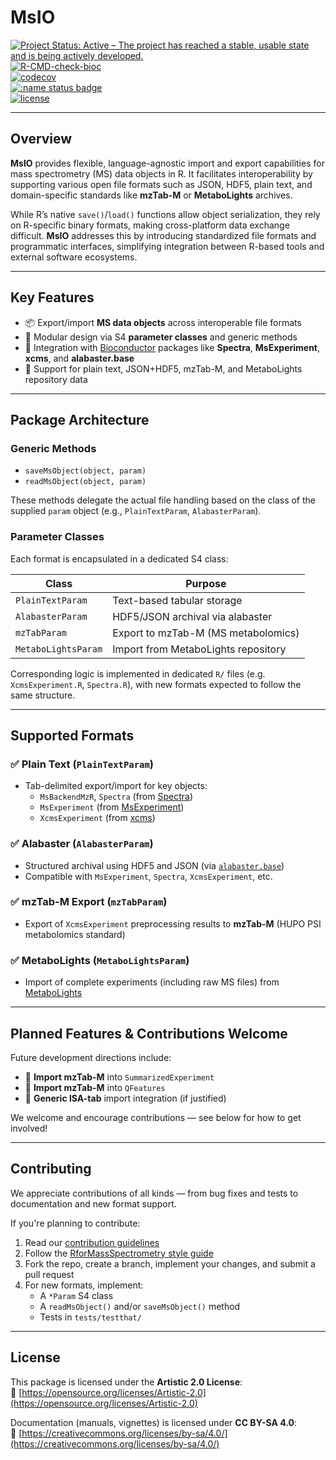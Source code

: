 # MsIO

[![Project Status: Active – The project has reached a stable, usable state and is being actively developed.](https://www.repostatus.org/badges/latest/active.svg)](https://www.repostatus.org/#active)  
[![R-CMD-check-bioc](https://github.com/RforMassSpectrometry/MsIO/workflows/R-CMD-check-bioc/badge.svg)](https://github.com/RforMassSpectrometry/MsIO/actions?query=workflow%3AR-CMD-check-bioc)  
[![codecov](https://codecov.io/gh/rformassspectrometry/MsIO/graph/badge.svg?token=M4yYzef5mK)](https://codecov.io/gh/rformassspectrometry/MsIO)  
[![:name status badge](https://rformassspectrometry.r-universe.dev/badges/:name)](https://rformassspectrometry.r-universe.dev/)  
[![license](https://img.shields.io/badge/license-Artistic--2.0-brightgreen.svg)](https://opensource.org/licenses/Artistic-2.0)

---

## Overview

**MsIO** provides flexible, language-agnostic import and export capabilities for mass spectrometry (MS) data objects in R. It facilitates interoperability by supporting various open file formats such as JSON, HDF5, plain text, and domain-specific standards like **mzTab-M** or **MetaboLights** archives.

While R’s native `save()`/`load()` functions allow object serialization, they rely on R-specific binary formats, making cross-platform data exchange difficult. **MsIO** addresses this by introducing standardized file formats and programmatic interfaces, simplifying integration between R-based tools and external software ecosystems.

---

## Key Features

- 📦 Export/import **MS data objects** across interoperable file formats  
- 🧩 Modular design via S4 **parameter classes** and generic methods  
- 🔄 Integration with [Bioconductor](https://bioconductor.org) packages like **Spectra**, **MsExperiment**, **xcms**, and **alabaster.base**  
- 🔧 Support for plain text, JSON+HDF5, mzTab-M, and MetaboLights repository data

---

## Package Architecture

### Generic Methods

- `saveMsObject(object, param)`  
- `readMsObject(object, param)`

These methods delegate the actual file handling based on the class of the supplied `param` object (e.g., `PlainTextParam`, `AlabasterParam`).

### Parameter Classes

Each format is encapsulated in a dedicated S4 class:

| Class               | Purpose                                  |
|---------------------|------------------------------------------|
| `PlainTextParam`     | Text-based tabular storage               |
| `AlabasterParam`     | HDF5/JSON archival via alabaster         |
| `mzTabParam`         | Export to mzTab-M (MS metabolomics)      |
| `MetaboLightsParam`  | Import from MetaboLights repository      |

Corresponding logic is implemented in dedicated `R/` files (e.g. `XcmsExperiment.R`, `Spectra.R`), with new formats expected to follow the same structure.

---

## Supported Formats

### ✅ Plain Text (`PlainTextParam`)
- Tab-delimited export/import for key objects:
  - `MsBackendMzR`, `Spectra` (from [Spectra](https://github.com/RforMassSpectrometry/Spectra))
  - `MsExperiment` (from [MsExperiment](https://github.com/RforMassSpectrometry/MsExperiment))
  - `XcmsExperiment` (from [xcms](https://github.com/sneumann/xcms))

### ✅ Alabaster (`AlabasterParam`)
- Structured archival using HDF5 and JSON (via [`alabaster.base`](https://doi.org/doi:10.18129/B9.bioc.alabaster.base))
- Compatible with `MsExperiment`, `Spectra`, `XcmsExperiment`, etc.

### ✅ mzTab-M Export (`mzTabParam`)
- Export of `XcmsExperiment` preprocessing results to **mzTab-M** (HUPO PSI metabolomics standard)

### ✅ MetaboLights (`MetaboLightsParam`)
- Import of complete experiments (including raw MS files) from [MetaboLights](https://www.ebi.ac.uk/metabolights/)

---

## Planned Features & Contributions Welcome

Future development directions include:

- 🔄 **Import mzTab-M** into `SummarizedExperiment`  
- 🔄 **Import mzTab-M** into `QFeatures`  
- 🔄 **Generic ISA-tab** import integration (if justified)

We welcome and encourage contributions — see below for how to get involved!

---

## Contributing

We appreciate contributions of all kinds — from bug fixes and tests to documentation and new format support.

If you're planning to contribute:

1. Read our [contribution guidelines](https://rformassspectrometry.github.io/RforMassSpectrometry/articles/RforMassSpectrometry.html#contributions)
2. Follow the [RforMassSpectrometry style guide](https://rformassspectrometry.github.io/RforMassSpectrometry/articles/RforMassSpectrometry.html)
3. Fork the repo, create a branch, implement your changes, and submit a pull request
4. For new formats, implement:
   - A `*Param` S4 class
   - A `readMsObject()` and/or `saveMsObject()` method
   - Tests in `tests/testthat/`
---

## License

This package is licensed under the **Artistic 2.0 License**:  
📄 [https://opensource.org/licenses/Artistic-2.0](https://opensource.org/licenses/Artistic-2.0)

Documentation (manuals, vignettes) is licensed under **CC BY-SA 4.0**:  
📄 [https://creativecommons.org/licenses/by-sa/4.0/](https://creativecommons.org/licenses/by-sa/4.0/)
